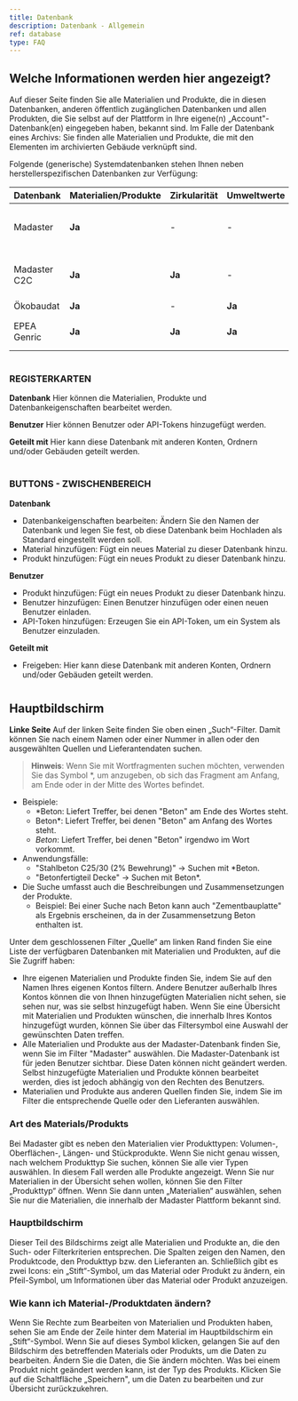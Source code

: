 ```yaml
---
title: Datenbank
description: Datenbank - Allgemein
ref: database
type: FAQ
---
```


## Welche Informationen werden hier angezeigt?
Auf dieser Seite finden Sie alle Materialien und Produkte, die in diesen Datenbanken, anderen öffentlich zugänglichen Datenbanken und allen Produkten, die Sie selbst auf der Plattform in Ihre eigene(n) „Account"-Datenbank(en) eingegeben haben, bekannt sind. Im Falle der Datenbank eines Archivs: 
Sie finden alle Materialien und Produkte, die mit den Elementen im archivierten Gebäude verknüpft sind.

Folgende (generische) Systemdatenbanken stehen Ihnen neben herstellerspezifischen Datenbanken zur Verfügung:

| Datenbank         | Materialien/Produkte | Zirkularität  | Umweltwerte  |              Notiz                 |
|-------------------|----------------------|---------------|--------------|------------------------------------|
| Madaster          |        **Ja**        |       -       |      -       | Veraltet, bitte nicht mehr nutzen! |
| Madaster C2C      |        **Ja**        |     **Ja**    |      -       | Veraltet, bitte nicht mehr nutzen! |
| Ökobaudat         |        **Ja**        |       -       |    **Ja**    |                                    |
| EPEA Genric       |        **Ja**        |     **Ja**    |    **Ja**    | Empfohlene generische Datenbank.   |

<div style="margin-top: 40px;"> </div>

### REGISTERKARTEN ###
**Datenbank**
Hier können die Materialien, Produkte und Datenbankeigenschaften bearbeitet werden.

**Benutzer** 
Hier können Benutzer oder API-Tokens hinzugefügt werden.

**Geteilt mit**
Hier kann diese Datenbank mit anderen Konten, Ordnern und/oder Gebäuden geteilt werden.

<div style="margin-top: 40px;"> </div>

### BUTTONS - ZWISCHENBEREICH ###
**Datenbank**
- Datenbankeigenschaften bearbeiten: Ändern Sie den Namen der Datenbank und legen Sie fest, ob diese Datenbank beim Hochladen als Standard eingestellt werden soll.
- Material hinzufügen: Fügt ein neues Material zu dieser Datenbank hinzu.
- Produkt hinzufügen: Fügt ein neues Produkt zu dieser Datenbank hinzu.

**Benutzer**
- Produkt hinzufügen: Fügt ein neues Produkt zu dieser Datenbank hinzu.
- Benutzer hinzufügen: Einen Benutzer hinzufügen oder einen neuen Benutzer einladen.
- API-Token hinzufügen: Erzeugen Sie ein API-Token, um ein System als Benutzer einzuladen.

**Geteilt mit**
- Freigeben: Hier kann diese Datenbank mit anderen Konten, Ordnern und/oder Gebäuden geteilt werden.

<div style="margin-top: 40px;"> </div>

## Hauptbildschirm
**Linke Seite**
Auf der linken Seite finden Sie oben einen „Such“-Filter. Damit können Sie nach einem Namen oder einer Nummer in allen oder den ausgewählten Quellen und Lieferantendaten suchen.

> **Hinweis**: Wenn Sie mit Wortfragmenten suchen möchten, verwenden Sie das Symbol *, um anzugeben, ob sich das Fragment am Anfang, am Ende oder in der Mitte des Wortes befindet.
- Beispiele:
    - *Beton: Liefert Treffer, bei denen "Beton" am Ende des Wortes steht.
    - Beton*: Liefert Treffer, bei denen "Beton" am Anfang des Wortes steht.
    - *Beton*: Liefert Treffer, bei denen "Beton" irgendwo im Wort vorkommt.
- Anwendungsfälle:
    - "Stahlbeton C25/30 (2% Bewehrung)" → Suchen mit *Beton.
    - "Betonfertigteil Decke" → Suchen mit Beton*.
- Die Suche umfasst auch die Beschreibungen und Zusammensetzungen der Produkte.
    - Beispiel: Bei einer Suche nach Beton kann auch "Zementbauplatte" als Ergebnis erscheinen, da in der Zusammensetzung Beton enthalten ist.

Unter dem geschlossenen Filter „Quelle“ am linken Rand finden Sie eine Liste der verfügbaren Datenbanken mit Materialien und Produkten, auf die Sie Zugriff haben:
- Ihre eigenen Materialien und Produkte finden Sie, indem Sie auf den Namen Ihres eigenen Kontos filtern. Andere Benutzer außerhalb Ihres Kontos können die von Ihnen hinzugefügten Materialien nicht sehen, sie sehen nur, was sie selbst hinzugefügt haben. Wenn Sie eine Übersicht mit Materialien und Produkten wünschen, die innerhalb Ihres Kontos hinzugefügt wurden, können Sie über das Filtersymbol eine Auswahl der gewünschten Daten treffen.
- Alle Materialien und Produkte aus der Madaster-Datenbank finden Sie, wenn Sie im Filter "Madaster" auswählen. Die Madaster-Datenbank ist für jeden Benutzer sichtbar. Diese Daten können nicht geändert werden. Selbst hinzugefügte Materialien und Produkte können bearbeitet werden, dies ist jedoch abhängig von den Rechten des Benutzers.
- Materialien und Produkte aus anderen Quellen finden Sie, indem Sie im Filter die entsprechende Quelle oder den Lieferanten auswählen.

### Art des Materials/Produkts
Bei Madaster gibt es neben den Materialien vier Produkttypen: Volumen-, Oberflächen-, Längen- und Stückprodukte. Wenn Sie nicht genau wissen, nach welchem Produkttyp Sie suchen, können Sie alle vier Typen auswählen. In diesem Fall werden alle Produkte angezeigt. Wenn Sie nur Materialien in der Übersicht sehen wollen, können Sie den Filter „Produkttyp“ öffnen. Wenn Sie dann unten „Materialien“ auswählen, sehen Sie nur die Materialien, die innerhalb der Madaster Plattform bekannt sind.

### Hauptbildschirm
Dieser Teil des Bildschirms zeigt alle Materialien und Produkte an, die den Such- oder Filterkriterien entsprechen. Die Spalten zeigen den Namen, den Produktcode, den Produkttyp bzw. den Lieferanten an. Schließlich gibt es zwei Icons: ein „Stift“-Symbol, um das Material oder Produkt zu ändern, ein Pfeil-Symbol, um Informationen über das Material oder Produkt anzuzeigen.

### Wie kann ich Material-/Produktdaten ändern?
Wenn Sie Rechte zum Bearbeiten von Materialien und Produkten haben, sehen Sie am Ende der Zeile hinter dem Material im Hauptbildschirm ein „Stift“-Symbol. Wenn Sie auf dieses Symbol klicken, gelangen Sie auf den Bildschirm des betreffenden Materials oder Produkts, um die Daten zu bearbeiten. Ändern Sie die Daten, die Sie ändern möchten. Was bei einem Produkt nicht geändert werden kann, ist der Typ des Produkts. Klicken Sie auf die Schaltfläche „Speichern", um die Daten zu bearbeiten und zur Übersicht zurückzukehren.
